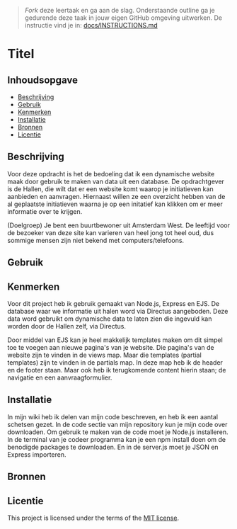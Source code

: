 > _Fork_ deze leertaak en ga aan de slag. Onderstaande outline ga je gedurende deze taak in jouw eigen GitHub omgeving uitwerken. De instructie vind je in: [docs/INSTRUCTIONS.md](docs/INSTRUCTIONS.md)

# Titel
<!-- Geef je project een titel en schrijf in één zin wat het is -->

## Inhoudsopgave

  * [Beschrijving](#beschrijving)
  * [Gebruik](#gebruik)
  * [Kenmerken](#kenmerken)
  * [Installatie](#installatie)
  * [Bronnen](#bronnen)
  * [Licentie](#licentie)

## Beschrijving
Voor deze opdracht is het de bedoeling dat ik een dynamische website maak door gebruik te maken van data uit een database. De opdrachtgever is de Hallen, die wilt dat er een website komt waarop je initiatieven kan aanbieden en aanvragen. Hiernaast willen ze een overzicht hebben van de al geplaatste initiatieven waarna je op een initatief kan klikken om er meer informatie over te krijgen.

(Doelgroep)
Je bent een buurtbewoner uit Amsterdam West. De leeftijd voor de bezoeker van deze site kan varieren van heel jong tot heel oud, dus sommige mensen zijn niet bekend met computers/telefoons.
<!-- Bij Beschrijving staat kort beschreven wat voor project het is en wat je hebt gemaakt -->
<!-- Voeg een mooie poster visual toe 📸 -->
<!-- Voeg een link toe naar Github Pages 🌐-->

## Gebruik
<!-- Bij Gebruik staat de user story, hoe het werkt en wat je er mee kan. -->

## Kenmerken
Voor dit project heb ik gebruik gemaakt van Node.js, Express en EJS. De database waar we informatie uit halen word via Directus aangeboden. Deze data word gebruikt om dynamische data te laten zien die ingevuld kan worden door de Hallen zelf, via Directus.

Door middel van EJS kan je heel makkelijk templates maken om dit simpel toe te voegen aan nieuwe pagina's van je website. Die pagina's van de website zijn te vinden in de views map. Maar die templates (partial templates) zijn te vinden in de partials map. In deze map heb ik de header en de footer staan. Maar ook heb ik terugkomende content hierin staan; de navigatie en een aanvraagformulier.
<!-- Bij Kenmerken staat welke technieken zijn gebruikt en hoe. Wat is de HTML structuur? Wat zijn de belangrijkste dingen in CSS? Wat is er met JS gedaan en hoe? Misschien heb je iets met NodeJS gedaan, of heb je een framwork of library gebruikt? -->

## Installatie
In mijn wiki heb ik delen van mijn code beschreven, en heb ik een aantal schetsen gezet. In de code sectie van mijn repository kun je mijn code over downloaden. Om gebruik te maken van de code moet je Node.js installeren. In de terminal van je codeer programma kan je een npm install doen om de benodigde packages te downloaden. En in de server.js moet je JSON en Express importeren. 
<!-- Bij Instalatie staat hoe een andere developer aan jouw repo kan werken -->


## Bronnen

## Licentie

This project is licensed under the terms of the [MIT license](./LICENSE).
